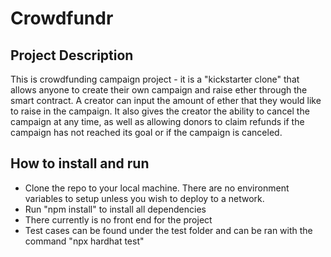 # Crowdfundr

## Project Description
This is crowdfunding campaign project - it is a "kickstarter clone" that allows anyone to create their own campaign and raise ether through the smart contract. A creator can input the amount of ether that they would like to raise in the campaign. It also gives the creator the ability to cancel the campaign at any time, as well as allowing donors to claim refunds if the campaign has not reached its goal or if the campaign is canceled.

## How to install and run
- Clone the repo to your local machine. There are no environment variables to setup unless you wish to deploy to a network.
- Run "npm install" to install all dependencies
- There currently is no front end for the project
- Test cases can be found under the test folder and can be ran with the command "npx hardhat test"